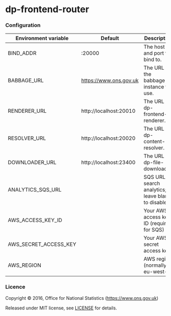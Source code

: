dp-frontend-router
==================

### Configuration

| Environment variable  | Default                 | Description
| --------------------- | ----------------------- | --------------------------------------
| BIND_ADDR             | :20000                  | The host and port to bind to.
| BABBAGE_URL           | https://www.ons.gov.uk  | The URL of the babbage instance to use.
| RENDERER_URL          | http://localhost:20010  | The URL of dp-frontend-renderer.
| RESOLVER_URL          | http://localhost:20020  | The URL of dp-content-resolver.
| DOWNLOADER_URL        | http://localhost:23400  | The URL of dp-file-downloader.
| ANALYTICS_SQS_URL     |                         | SQS URL for search analytics; leave blank to disable
| AWS_ACCESS_KEY_ID     |                         | Your AWS access key ID (required for SQS)
| AWS_SECRET_ACCESS_KEY |                         | Your AWS secret access key
| AWS_REGION            |                         | AWS region (normally eu-west-1)

### Licence

Copyright ©‎ 2016, Office for National Statistics (https://www.ons.gov.uk)

Released under MIT license, see [LICENSE](LICENSE.md) for details.
